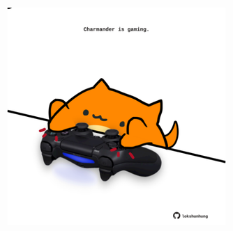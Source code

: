 <!-- built at 01/05/2022, 09:00:56 UTC -->
<p align="center">
  <img width="500" height="500" src="./ReadmeImage.svg">
</p>
